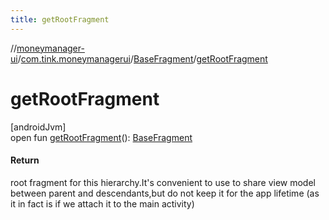 ```yaml
---
title: getRootFragment
---
```

//[moneymanager-ui](../../../index.html)/[com.tink.moneymanagerui](../index.html)/[BaseFragment](index.html)/[getRootFragment](get-root-fragment.html)



# getRootFragment



[androidJvm]\
open fun [getRootFragment](get-root-fragment.html)(): [BaseFragment](index.html)



#### Return



root fragment for this hierarchy.It's convenient to use to share view model between parent and descendants,but do not keep it for the app lifetime (as it in fact is if we attach it to the main activity)




